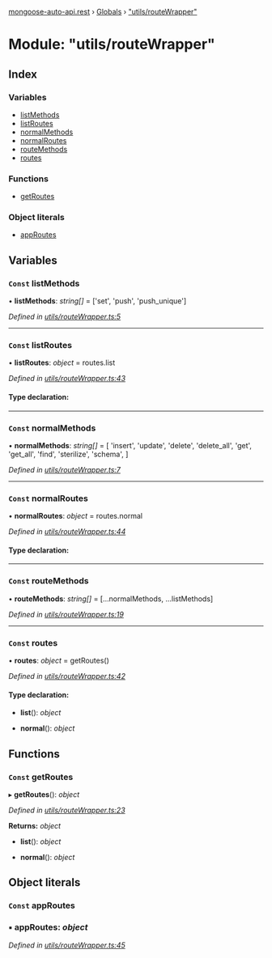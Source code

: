 [mongoose-auto-api.rest](../README.md) › [Globals](../globals.md) › ["utils/routeWrapper"](_utils_routewrapper_.md)

# Module: "utils/routeWrapper"

## Index

### Variables

* [listMethods](_utils_routewrapper_.md#const-listmethods)
* [listRoutes](_utils_routewrapper_.md#const-listroutes)
* [normalMethods](_utils_routewrapper_.md#const-normalmethods)
* [normalRoutes](_utils_routewrapper_.md#const-normalroutes)
* [routeMethods](_utils_routewrapper_.md#const-routemethods)
* [routes](_utils_routewrapper_.md#const-routes)

### Functions

* [getRoutes](_utils_routewrapper_.md#const-getroutes)

### Object literals

* [appRoutes](_utils_routewrapper_.md#const-approutes)

## Variables

### `Const` listMethods

• **listMethods**: *string[]* = ['set', 'push', 'push_unique']

*Defined in [utils/routeWrapper.ts:5](https://github.com/edmundpf/mongoose-auto-api-rest/blob/38cb0f7/src/utils/routeWrapper.ts#L5)*

___

### `Const` listRoutes

• **listRoutes**: *object* = routes.list

*Defined in [utils/routeWrapper.ts:43](https://github.com/edmundpf/mongoose-auto-api-rest/blob/38cb0f7/src/utils/routeWrapper.ts#L43)*

#### Type declaration:

___

### `Const` normalMethods

• **normalMethods**: *string[]* = [
	'insert',
	'update',
	'delete',
	'delete_all',
	'get',
	'get_all',
	'find',
	'sterilize',
	'schema',
]

*Defined in [utils/routeWrapper.ts:7](https://github.com/edmundpf/mongoose-auto-api-rest/blob/38cb0f7/src/utils/routeWrapper.ts#L7)*

___

### `Const` normalRoutes

• **normalRoutes**: *object* = routes.normal

*Defined in [utils/routeWrapper.ts:44](https://github.com/edmundpf/mongoose-auto-api-rest/blob/38cb0f7/src/utils/routeWrapper.ts#L44)*

#### Type declaration:

___

### `Const` routeMethods

• **routeMethods**: *string[]* = [...normalMethods, ...listMethods]

*Defined in [utils/routeWrapper.ts:19](https://github.com/edmundpf/mongoose-auto-api-rest/blob/38cb0f7/src/utils/routeWrapper.ts#L19)*

___

### `Const` routes

• **routes**: *object* = getRoutes()

*Defined in [utils/routeWrapper.ts:42](https://github.com/edmundpf/mongoose-auto-api-rest/blob/38cb0f7/src/utils/routeWrapper.ts#L42)*

#### Type declaration:

* **list**(): *object*

* **normal**(): *object*

## Functions

### `Const` getRoutes

▸ **getRoutes**(): *object*

*Defined in [utils/routeWrapper.ts:23](https://github.com/edmundpf/mongoose-auto-api-rest/blob/38cb0f7/src/utils/routeWrapper.ts#L23)*

**Returns:** *object*

* **list**(): *object*

* **normal**(): *object*

## Object literals

### `Const` appRoutes

### ▪ **appRoutes**: *object*

*Defined in [utils/routeWrapper.ts:45](https://github.com/edmundpf/mongoose-auto-api-rest/blob/38cb0f7/src/utils/routeWrapper.ts#L45)*
